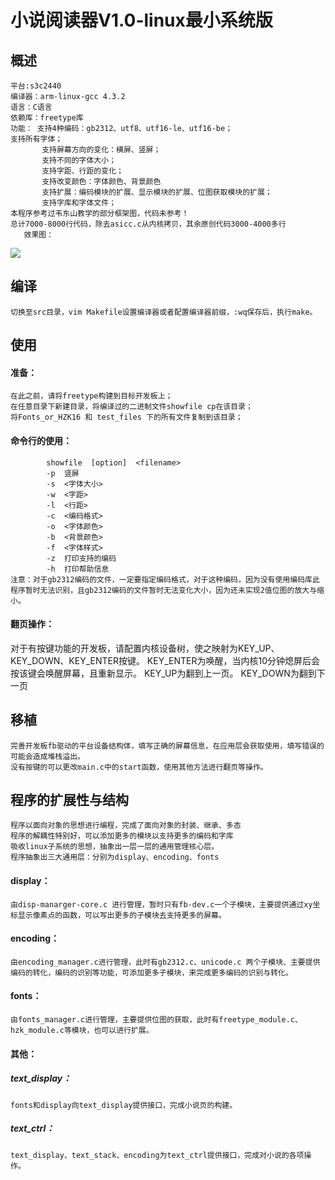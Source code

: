 # 小说阅读器V1.0-linux最小系统版
## 概述
	平台:s3c2440
	编译器：arm-linux-gcc 4.3.2
	语言：C语言
	依赖库：freetype库
	功能： 支持4种编码：gb2312、utf8、utf16-le、utf16-be；
	支持所有字体；
		   支持屏幕方向的变化：横屏、竖屏；
		   支持不同的字体大小；
		   支持字距、行距的变化；
		   支持改变颜色：字体颜色、背景颜色
		   支持扩展：编码模块的扩展、显示模块的扩展、位图获取模块的扩展；
		   支持字库和字体文件；
	本程序参考过韦东山教学的部分框架图，代码未参考！
	总计7000-8000行代码，除去asicc.c从内核拷贝，其余原创代码3000-4000多行
	   效果图：
[![](https://raw.githubusercontent.com/xiaoapeng/show-file/master/res/%E6%95%88%E6%9E%9C%E5%9B%BE.jpg)](https://raw.githubusercontent.com/xiaoapeng/show-file/master/res/%E6%95%88%E6%9E%9C%E5%9B%BE.jpg)
## 编译
	切换至src目录，vim Makefile设置编译器或者配置编译器前缀，:wq保存后，执行make。

## 使用
#### 准备：
	在此之前，请将freetype构建到目标开发板上；
	在任意目录下新建目录，将编译过的二进制文件showfile cp在该目录；
	将Fonts_or_HZK16 和 test_files 下的所有文件复制到该目录；
#### 	命令行的使用：
			showfile  [option]  <filename>
			-p  竖屏
			-s	<字体大小>
			-w	<字距>
			-l	<行距>
			-c	<编码格式>
			-o	<字体颜色>
			-b	<背景颜色>
			-f	<字体样式>
			-z	打印支持的编码
			-h	打印帮助信息
	注意：对于gb2312编码的文件，一定要指定编码格式，对于这种编码，因为没有使用编码库此程序暂时无法识别，且gb2312编码的文件暂时无法变化大小，因为还未实现2值位图的放大与缩小。
#### 		翻页操作：
  对于有按键功能的开发板，请配置内核设备树，使之映射为KEY_UP、KEY_DOWN、KEY_ENTER按键。
	KEY_ENTER为唤醒，当内核10分钟熄屏后会按该键会唤醒屏幕，且重新显示。
	KEY_UP为翻到上一页。
	KEY_DOWN为翻到下一页

## 移植
	完善开发板fb驱动的平台设备结构体，填写正确的屏幕信息，在应用层会获取使用，填写错误的可能会造成堆栈溢出。
	没有按键的可以更改main.c中的start函数，使用其他方法进行翻页等操作。

## 程序的扩展性与结构
	程序以面向对象的思想进行编程，完成了面向对象的封装、继承、多态
	程序的解耦性特别好，可以添加更多的模块以支持更多的编码和字库
	吸收linux子系统的思想，抽象出一层一层的通用管理核心层。
	程序抽象出三大通用层：分别为display、encoding、fonts
#### 		display：
	由disp-manarger-core.c 进行管理，暂时只有fb-dev.c一个子模块，主要提供通过xy坐标显示像素点的函数，可以写出更多的子模块去支持更多的屏幕。
#### 		encoding：
	由encoding_manager.c进行管理，此时有gb2312.c、unicode.c 两个子模块、主要提供编码的转化，编码的识别等功能，可添加更多子模块，来完成更多编码的识别与转化。
#### 		fonts：
	由fonts_manager.c进行管理，主要提供位图的获取，此时有freetype_module.c、hzk_module.c等模块，也可以进行扩展。
#### 其他：
##### text_display：
	fonts和display向text_display提供接口，完成小说页的构建。
##### text_ctrl：
	text_display、text_stack、encoding为text_ctrl提供接口，完成对小说的各项操作。
